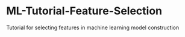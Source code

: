 # ML-Tutorial-Feature-Selection
Tutorial for selecting features in machine learning model construction
